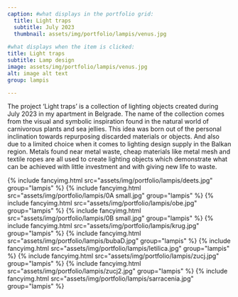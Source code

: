 ```yaml
---
caption: #what displays in the portfolio grid:
  title: Light traps
  subtitle: July 2023
  thumbnail: assets/img/portfolio/lampis/venus.jpg
  
#what displays when the item is clicked:
title: Light traps
subtitle: Lamp design
image: assets/img/portfolio/lampis/venus.jpg
alt: image alt text
group: lampis

---
```

The project ‘Light traps’ is a collection of lighting objects created during July 2023 in my apartment in Belgrade. The name of the collection comes from the visual and symbolic inspiration found in the natural world of carnivorous plants and sea jellies. This idea was born out of the personal inclination towards repurposing discarded materials or objects. And also due to a limited choice when it comes to lighting design supply in the Balkan region. Metals found near metal waste, cheap materials like metal mesh and textile ropes are all used to create lighting objects which demonstrate what can be achieved with little investment and with giving new life to waste.

{% include fancyimg.html src="assets/img/portfolio/lampis/deets.jpg" group="lampis" %}
{% include fancyimg.html src="assets/img/portfolio/lampis/0A small.jpg" group="lampis" %}
{% include fancyimg.html src="assets/img/portfolio/lampis/obe.jpg" group="lampis" %}
{% include fancyimg.html src="assets/img/portfolio/lampis/0B small.jpg" group="lampis" %}
{% include fancyimg.html src="assets/img/portfolio/lampis/krug.jpg" group="lampis" %}
{% include fancyimg.html src="assets/img/portfolio/lampis/bubaD.jpg" group="lampis" %}
{% include fancyimg.html src="assets/img/portfolio/lampis/letilica.jpg" group="lampis" %}
{% include fancyimg.html src="assets/img/portfolio/lampis/zucj.jpg" group="lampis" %}
{% include fancyimg.html src="assets/img/portfolio/lampis/zucj2.jpg" group="lampis" %}
{% include fancyimg.html src="assets/img/portfolio/lampis/sarracenia.jpg" group="lampis" %}
